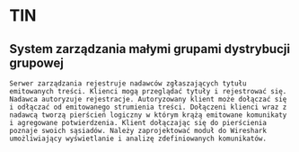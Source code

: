 TIN
============
## System zarządzania małymi grupami dystrybucji grupowej

    Serwer zarządzania rejestruje nadawców zgłaszających tytułu emitowanych treści. Klienci mogą przeglądać tytuły i rejestrować się. Nadawca autoryzuje rejestracje. Autoryzowany klient może dołączać się i odłączać od emitowanego strumienia treści. Dołączeni klienci wraz z nadawcą tworzą pierścień logiczny w którym krążą emitowane komunikaty i agregowane potwierdzenia. Klient dołączając się do pierścienia poznaje swoich sąsiadów. Należy zaprojektować moduł do Wireshark umożliwiający wyświetlanie i analizę zdefiniowanych komunikatów.
